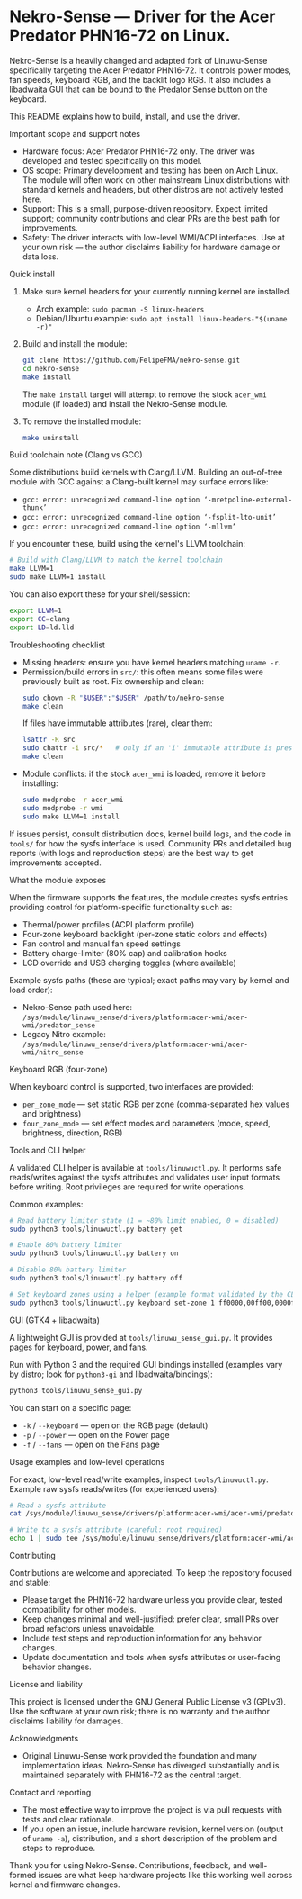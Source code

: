 # Nekro-Sense — Driver for the Acer Predator PHN16-72 on Linux.

Nekro-Sense is a heavily changed and adapted fork of Linuwu-Sense specifically targeting the Acer Predator PHN16-72.
It controls power modes, fan speeds, keyboard RGB, and the backlit logo RGB. It also includes a libadwaita GUI that can be bound to the Predator Sense button on the keyboard.

This README explains how to build, install, and use the driver.

Important scope and support notes
- Hardware focus: Acer Predator PHN16-72 only. The driver was developed and tested specifically on this model.
- OS scope: Primary development and testing has been on Arch Linux. The module will often work on other mainstream Linux distributions with standard kernels and headers, but other distros are not actively tested here.
- Support: This is a small, purpose-driven repository. Expect limited support; community contributions and clear PRs are the best path for improvements.
- Safety: The driver interacts with low-level WMI/ACPI interfaces. Use at your own risk — the author disclaims liability for hardware damage or data loss.

Quick install

1. Make sure kernel headers for your currently running kernel are installed.
   - Arch example: `sudo pacman -S linux-headers`
   - Debian/Ubuntu example: `sudo apt install linux-headers-"$(uname -r)"`

2. Build and install the module:

   ```bash
   git clone https://github.com/FelipeFMA/nekro-sense.git
   cd nekro-sense
   make install
   ```

   The `make install` target will attempt to remove the stock `acer_wmi` module (if loaded) and install the Nekro-Sense module.

3. To remove the installed module:

   ```bash
   make uninstall
   ```

Build toolchain note (Clang vs GCC)

Some distributions build kernels with Clang/LLVM. Building an out-of-tree module with GCC against a Clang-built kernel may surface errors like:

- `gcc: error: unrecognized command-line option ‘-mretpoline-external-thunk’`
- `gcc: error: unrecognized command-line option ‘-fsplit-lto-unit’`
- `gcc: error: unrecognized command-line option ‘-mllvm’`

If you encounter these, build using the kernel's LLVM toolchain:

```bash
# Build with Clang/LLVM to match the kernel toolchain
make LLVM=1
sudo make LLVM=1 install
```

You can also export these for your shell/session:

```bash
export LLVM=1
export CC=clang
export LD=ld.lld
```

Troubleshooting checklist

- Missing headers: ensure you have kernel headers matching `uname -r`.
- Permission/build errors in `src/`: this often means some files were previously built as root. Fix ownership and clean:
  ```bash
  sudo chown -R "$USER":"$USER" /path/to/nekro-sense
  make clean
  ```
  If files have immutable attributes (rare), clear them:
  ```bash
  lsattr -R src
  sudo chattr -i src/*   # only if an 'i' immutable attribute is present
  make clean
  ```
- Module conflicts: if the stock `acer_wmi` is loaded, remove it before installing:
  ```bash
  sudo modprobe -r acer_wmi
  sudo modprobe -r wmi
  sudo make LLVM=1 install
  ```

If issues persist, consult distribution docs, kernel build logs, and the code in `tools/` for how the sysfs interface is used. Community PRs and detailed bug reports (with logs and reproduction steps) are the best way to get improvements accepted.

What the module exposes

When the firmware supports the features, the module creates sysfs entries providing control for platform-specific functionality such as:

- Thermal/power profiles (ACPI platform profile)
- Four-zone keyboard backlight (per-zone static colors and effects)
- Fan control and manual fan speed settings
- Battery charge-limiter (80% cap) and calibration hooks
- LCD override and USB charging toggles (where available)

Example sysfs paths (these are typical; exact paths may vary by kernel and load order):
- Nekro-Sense path used here:
  `/sys/module/linuwu_sense/drivers/platform:acer-wmi/acer-wmi/predator_sense`
- Legacy Nitro example:
  `/sys/module/linuwu_sense/drivers/platform:acer-wmi/acer-wmi/nitro_sense`

Keyboard RGB (four-zone)

When keyboard control is supported, two interfaces are provided:

- `per_zone_mode` — set static RGB per zone (comma-separated hex values and brightness)
- `four_zone_mode` — set effect modes and parameters (mode, speed, brightness, direction, RGB)

Tools and CLI helper

A validated CLI helper is available at `tools/linuwuctl.py`. It performs safe reads/writes against the sysfs attributes and validates user input formats before writing. Root privileges are required for write operations.

Common examples:

```bash
# Read battery limiter state (1 = ~80% limit enabled, 0 = disabled)
sudo python3 tools/linuwuctl.py battery get

# Enable 80% battery limiter
sudo python3 tools/linuwuctl.py battery on

# Disable 80% battery limiter
sudo python3 tools/linuwuctl.py battery off

# Set keyboard zones using a helper (example format validated by the CLI)
sudo python3 tools/linuwuctl.py keyboard set-zone 1 ff0000,00ff00,0000ff,ffffff
```

GUI (GTK4 + libadwaita)

A lightweight GUI is provided at `tools/linuwu_sense_gui.py`. It provides pages for keyboard, power, and fans.

Run with Python 3 and the required GUI bindings installed (examples vary by distro; look for `python3-gi` and libadwaita/bindings):

```bash
python3 tools/linuwu_sense_gui.py
```

You can start on a specific page:

- `-k` / `--keyboard` — open on the RGB page (default)
- `-p` / `--power` — open on the Power page
- `-f` / `--fans` — open on the Fans page

Usage examples and low-level operations

For exact, low-level read/write examples, inspect `tools/linuwuctl.py`. Example raw sysfs reads/writes (for experienced users):

```bash
# Read a sysfs attribute
cat /sys/module/linuwu_sense/drivers/platform:acer-wmi/acer-wmi/predator_sense/battery_limiter

# Write to a sysfs attribute (careful: root required)
echo 1 | sudo tee /sys/module/linuwu_sense/drivers/platform:acer-wmi/acer-wmi/predator_sense/battery_limiter
```

Contributing

Contributions are welcome and appreciated. To keep the repository focused and stable:

- Please target the PHN16-72 hardware unless you provide clear, tested compatibility for other models.
- Keep changes minimal and well-justified: prefer clear, small PRs over broad refactors unless unavoidable.
- Include test steps and reproduction information for any behavior changes.
- Update documentation and tools when sysfs attributes or user-facing behavior changes.

License and liability

This project is licensed under the GNU General Public License v3 (GPLv3). Use the software at your own risk; there is no warranty and the author disclaims liability for damages.

Acknowledgments

- Original Linuwu-Sense work provided the foundation and many implementation ideas. Nekro-Sense has diverged substantially and is maintained separately with PHN16-72 as the central target.

Contact and reporting

- The most effective way to improve the project is via pull requests with tests and clear rationale.
- If you open an issue, include hardware revision, kernel version (output of `uname -a`), distribution, and a short description of the problem and steps to reproduce.

Thank you for using Nekro-Sense. Contributions, feedback, and well-formed issues are what keep hardware projects like this working well across kernel and firmware changes.
